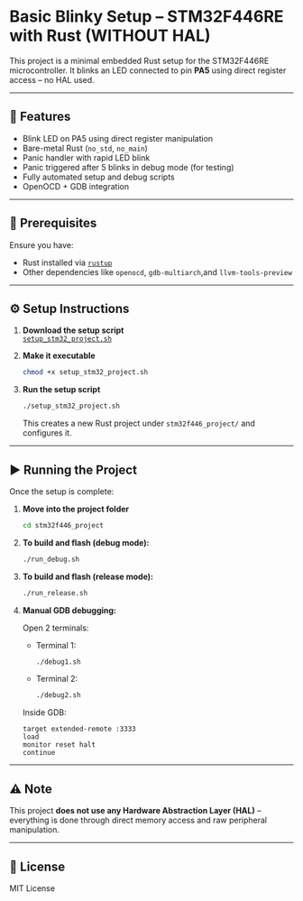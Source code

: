 # Basic Blinky Setup – STM32F446RE with Rust (WITHOUT HAL)

This project is a minimal embedded Rust setup for the STM32F446RE microcontroller. It blinks an LED connected to pin **PA5** using direct register access – no HAL used.

---

## 🚀 Features

- Blink LED on PA5 using direct register manipulation
- Bare-metal Rust (`no_std`, `no_main`)
- Panic handler with rapid LED blink
- Panic triggered after 5 blinks in debug mode (for testing)
- Fully automated setup and debug scripts
- OpenOCD + GDB integration

---

## 🧰 Prerequisites

Ensure you have:

- Rust installed via [`rustup`](https://rustup.rs/)
- Other dependencies like `openocd`, `gdb-multiarch`,and `llvm-tools-preview`

---

## ⚙️ Setup Instructions

1. **Download the setup script**  
   [`setup_stm32_project.sh`](https://raw.githubusercontent.com/mithunvoe/STM32/main/Basic%20Blinky%20Setup/setup_stm32_project.sh)

2. **Make it executable**  
   ```bash
   chmod +x setup_stm32_project.sh
   ```

3. **Run the setup script**  
   ```bash
   ./setup_stm32_project.sh
   ```

   This creates a new Rust project under `stm32f446_project/` and configures it.

---

## ▶️ Running the Project

Once the setup is complete:

1. **Move into the project folder**
   ```bash
   cd stm32f446_project
   ```

2. **To build and flash (debug mode):**
   ```bash
   ./run_debug.sh
   ```

3. **To build and flash (release mode):**
   ```bash
   ./run_release.sh
   ```

4. **Manual GDB debugging:**

   Open 2 terminals:

   - Terminal 1:
     ```bash
     ./debug1.sh
     ```

   - Terminal 2:
     ```bash
     ./debug2.sh
     ```

   Inside GDB:
   ```gdb
   target extended-remote :3333
   load
   monitor reset halt
   continue
   ```

---

## ⚠️ Note

This project **does not use any Hardware Abstraction Layer (HAL)** – everything is done through direct memory access and raw peripheral manipulation.

---

## 📜 License

MIT License
